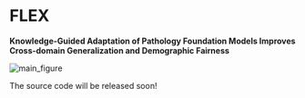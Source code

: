 # FLEX

**Knowledge-Guided Adaptation of Pathology Foundation Models Improves Cross-domain Generalization and Demographic Fairness**

![main_figure](fig/main_v14.png)

The source code will be released soon!
